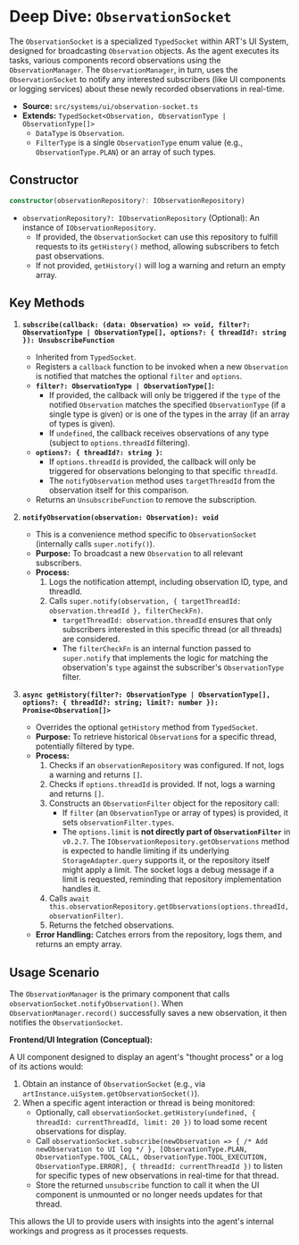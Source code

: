 # Deep Dive: `ObservationSocket`

The `ObservationSocket` is a specialized `TypedSocket` within ART's UI System, designed for broadcasting `Observation` objects. As the agent executes its tasks, various components record observations using the `ObservationManager`. The `ObservationManager`, in turn, uses the `ObservationSocket` to notify any interested subscribers (like UI components or logging services) about these newly recorded observations in real-time.

*   **Source:** `src/systems/ui/observation-socket.ts`
*   **Extends:** `TypedSocket<Observation, ObservationType | ObservationType[]>`
    *   `DataType` is `Observation`.
    *   `FilterType` is a single `ObservationType` enum value (e.g., `ObservationType.PLAN`) or an array of such types.

## Constructor

```typescript
constructor(observationRepository?: IObservationRepository)
```

*   `observationRepository?: IObservationRepository` (Optional): An instance of `IObservationRepository`.
    *   If provided, the `ObservationSocket` can use this repository to fulfill requests to its `getHistory()` method, allowing subscribers to fetch past observations.
    *   If not provided, `getHistory()` will log a warning and return an empty array.

## Key Methods

1.  **`subscribe(callback: (data: Observation) => void, filter?: ObservationType | ObservationType[], options?: { threadId?: string }): UnsubscribeFunction`**
    *   Inherited from `TypedSocket`.
    *   Registers a `callback` function to be invoked when a new `Observation` is notified that matches the optional `filter` and `options`.
    *   **`filter?: ObservationType | ObservationType[]`:**
        *   If provided, the callback will only be triggered if the `type` of the notified `Observation` matches the specified `ObservationType` (if a single type is given) or is one of the types in the array (if an array of types is given).
        *   If `undefined`, the callback receives observations of any type (subject to `options.threadId` filtering).
    *   **`options?: { threadId?: string }`:**
        *   If `options.threadId` is provided, the callback will only be triggered for observations belonging to that specific `threadId`.
        *   The `notifyObservation` method uses `targetThreadId` from the observation itself for this comparison.
    *   Returns an `UnsubscribeFunction` to remove the subscription.

2.  **`notifyObservation(observation: Observation): void`**
    *   This is a convenience method specific to `ObservationSocket` (internally calls `super.notify()`).
    *   **Purpose:** To broadcast a new `Observation` to all relevant subscribers.
    *   **Process:**
        1.  Logs the notification attempt, including observation ID, type, and threadId.
        2.  Calls `super.notify(observation, { targetThreadId: observation.threadId }, filterCheckFn)`.
            *   `targetThreadId: observation.threadId` ensures that only subscribers interested in this specific thread (or all threads) are considered.
            *   The `filterCheckFn` is an internal function passed to `super.notify` that implements the logic for matching the observation's `type` against the subscriber's `ObservationType` filter.

3.  **`async getHistory(filter?: ObservationType | ObservationType[], options?: { threadId?: string; limit?: number }): Promise<Observation[]>`**
    *   Overrides the optional `getHistory` method from `TypedSocket`.
    *   **Purpose:** To retrieve historical `Observation`s for a specific thread, potentially filtered by type.
    *   **Process:**
        1.  Checks if an `observationRepository` was configured. If not, logs a warning and returns `[]`.
        2.  Checks if `options.threadId` is provided. If not, logs a warning and returns `[]`.
        3.  Constructs an `ObservationFilter` object for the repository call:
            *   If `filter` (an `ObservationType` or array of types) is provided, it sets `observationFilter.types`.
            *   The `options.limit` is **not directly part of `ObservationFilter`** in `v0.2.7`. The `IObservationRepository.getObservations` method is expected to handle limiting if its underlying `StorageAdapter.query` supports it, or the repository itself might apply a limit. The socket logs a debug message if a limit is requested, reminding that repository implementation handles it.
        4.  Calls `await this.observationRepository.getObservations(options.threadId, observationFilter)`.
        5.  Returns the fetched observations.
    *   **Error Handling:** Catches errors from the repository, logs them, and returns an empty array.

## Usage Scenario

The `ObservationManager` is the primary component that calls `observationSocket.notifyObservation()`. When `ObservationManager.record()` successfully saves a new observation, it then notifies the `ObservationSocket`.

**Frontend/UI Integration (Conceptual):**

A UI component designed to display an agent's "thought process" or a log of its actions would:

1.  Obtain an instance of `ObservationSocket` (e.g., via `artInstance.uiSystem.getObservationSocket()`).
2.  When a specific agent interaction or thread is being monitored:
    *   Optionally, call `observationSocket.getHistory(undefined, { threadId: currentThreadId, limit: 20 })` to load some recent observations for display.
    *   Call `observationSocket.subscribe(newObservation => { /* Add newObservation to UI log */ }, [ObservationType.PLAN, ObservationType.TOOL_CALL, ObservationType.TOOL_EXECUTION, ObservationType.ERROR], { threadId: currentThreadId })` to listen for specific types of new observations in real-time for that thread.
    *   Store the returned `unsubscribe` function to call it when the UI component is unmounted or no longer needs updates for that thread.

This allows the UI to provide users with insights into the agent's internal workings and progress as it processes requests.